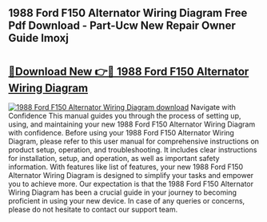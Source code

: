 ## 1988 Ford F150 Alternator Wiring Diagram Free Pdf Download - Part-Ucw New Repair Owner Guide lmoxj

# <h2><a href="http://dfp8gdo.blite.top/?on=1988+Ford+F150+Alternator+Wiring+Diagram">🔗Download New 👉🔴 1988 Ford F150 Alternator Wiring Diagram</a></h2>

[![1988 Ford F150 Alternator Wiring Diagram download](https://i.imgur.com/lujVjoI.png)](http://dfp8gdo.blite.top/?on=1988+Ford+F150+Alternator+Wiring+Diagram)
Navigate with Confidence This manual guides you through the process of setting up, using, and maintaining your new 1988 Ford F150 Alternator Wiring Diagram with confidence. Before using your 1988 Ford F150 Alternator Wiring Diagram, please refer to this user manual for comprehensive instructions on product setup, operation, and troubleshooting. It includes clear instructions for installation, setup, and operation, as well as important safety information. With features like list of features, your new 1988 Ford F150 Alternator Wiring Diagram is designed to simplify your tasks and empower you to achieve more. Our expectation is that the 1988 Ford F150 Alternator Wiring Diagram has been a crucial guide in your journey to becoming proficient in using your new device. In case of any queries or concerns, please do not hesitate to contact our support team.
